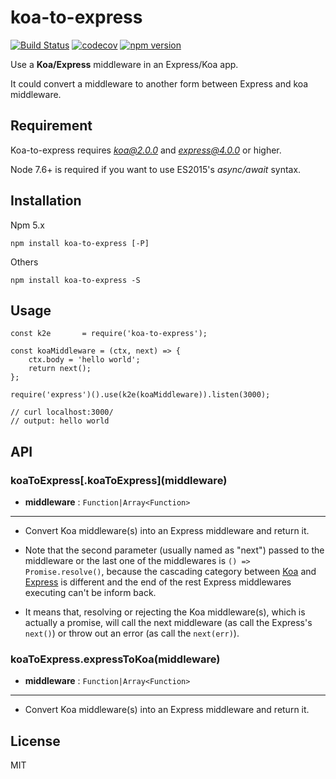 # koa-to-express

[![Build Status](https://travis-ci.org/xingxingted/koa-to-express.svg?branch=master)](https://travis-ci.org/xingxingted/koa-to-express)
[![codecov](https://codecov.io/gh/xingxingted/koa-to-express/branch/master/graph/badge.svg)](https://codecov.io/gh/xingxingted/koa-to-express)
[![npm version](https://badge.fury.io/js/koa-to-express.svg)](https://badge.fury.io/js/koa-to-express)

Use a **Koa/Express** middleware in an Express/Koa app.

It could convert a middleware to another form between Express and koa middleware.

## Requirement
Koa-to-express requires *koa@2.0.0* and *express@4.0.0* or higher.

Node 7.6+ is required if you want to use ES2015's *async/await* syntax.

## Installation
Npm 5.x
```
npm install koa-to-express [-P]
```

Others
```
npm install koa-to-express -S
```

## Usage

```
const k2e       = require('koa-to-express');

const koaMiddleware = (ctx, next) => {
    ctx.body = 'hello world';
    return next();
};

require('express')().use(k2e(koaMiddleware)).listen(3000);

// curl localhost:3000/
// output: hello world
```

## API

### koaToExpress[.koaToExpress]\(middleware)

- **middleware** : `Function|Array<Function>`

****

* Convert Koa middleware(s) into an Express middleware and return it.

* Note that the second parameter (usually named as "next") passed to the middleware or the last one of the middlewares is `() => Promise.resolve()`, because the cascading category between [Koa](https://github.com/koajs/koa/blob/master/docs/api/index.md#cascading) and [Express](http://expressjs.com/en/guide/writing-middleware.html) is different and the end of the rest Express middlewares executing can't be inform back.

* It means that, resolving or rejecting the Koa middleware(s), which is actually a promise, will call the next middleware (as call the Express's `next()`) or throw out an error (as call the `next(err)`).

### koaToExpress.expressToKoa(middleware)

- **middleware** : `Function|Array<Function>`

****

* Convert Koa middleware(s) into an Express middleware and return it.

## License

MIT